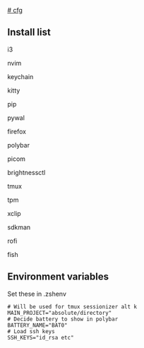 [# cfg](https://fwuensche.medium.com/how-to-manage-your-dotfiles-with-git-f7aeed8adf8b)

## Install list

i3

nvim

keychain

kitty

pip

pywal

firefox

polybar

picom

brightnessctl

tmux

tpm

xclip

sdkman

rofi

fish

## Environment variables

Set these in .zshenv

```
# Will be used for tmux sessionizer alt k
MAIN_PROJECT="absolute/directory"
# Decide battery to show in polybar
BATTERY_NAME="BAT0"
# Load ssh keys
SSH_KEYS="id_rsa etc"
```
